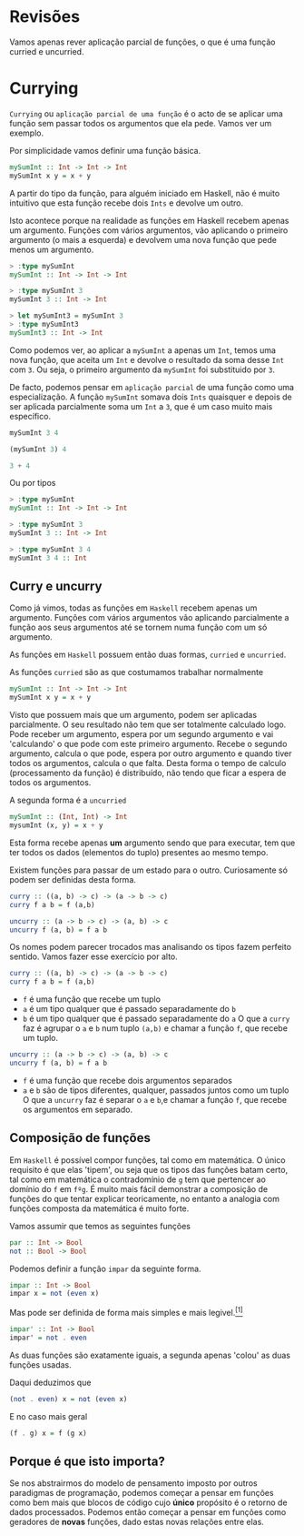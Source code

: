 # Revisões

Vamos apenas rever aplicação parcial de funções, o que é uma função curried e uncurried.

# Currying

`Currying` ou `aplicação parcial de uma função` é o acto de se aplicar uma função sem passar todos os argumentos que ela pede.
Vamos ver um exemplo.

Por simplicidade vamos definir uma função básica.
```haskell
mySumInt :: Int -> Int -> Int
mySumInt x y = x + y
```
A partir do tipo da função, para alguém iniciado em Haskell, não é muito intuitivo que esta função recebe dois `Ints` e devolve um outro.

Isto acontece porque na realidade as funções em Haskell recebem apenas um argumento.
Funções com vários argumentos, vão aplicando o primeiro argumento (o mais a esquerda) e devolvem uma nova função que pede menos um argumento.
```haskell
> :type mySumInt
mySumInt :: Int -> Int -> Int

> :type mySumInt 3
mySumInt 3 :: Int -> Int

> let mySumInt3 = mySumInt 3
> :type mySumInt3
mySumInt3 :: Int -> Int
```
Como podemos ver, ao aplicar a `mySumInt` a apenas um `Int`, temos uma nova função, que aceita um `Int` e devolve o resultado da soma desse `Int` com `3`.
Ou seja, o primeiro argumento da `mySumInt` foi substituido por `3`.

De facto, podemos pensar em `aplicação parcial` de uma função como uma especialização. A função `mySumInt` somava dois `Ints` quaisquer e depois de ser aplicada parcialmente soma um `Int` a `3`, que é um caso muito mais específico.

```haskell
mySumInt 3 4

(mySumInt 3) 4

3 + 4
```
Ou por tipos
```haskell
> :type mySumInt
mySumInt :: Int -> Int -> Int

> :type mySumInt 3
mySumInt 3 :: Int -> Int

> :type mySumInt 3 4
mySumInt 3 4 :: Int
```

## Curry e uncurry

Como já vimos, todas as funções em `Haskell` recebem apenas um argumento.
Funções com vários argumentos vão aplicando parcialmente a função aos seus argumentos até se tornem numa função com um só argumento.

As funções em `Haskell` possuem então duas formas, `curried` e `uncurried`.

As funções `curried` são as que costumamos trabalhar normalmente
```haskell
mySumInt :: Int -> Int -> Int
mySumInt x y = x + y
```
Visto que possuem mais que um argumento, podem ser aplicadas parcialmente. 
O seu resultado não tem que ser totalmente calculado logo.
Pode receber um argumento, espera por um segundo argumento e vai 'calculando' o que pode com este primeiro argumento. Recebe o segundo argumento, calcula o que pode, espera por outro argumento e quando tiver todos os argumentos, calcula o que falta. Desta forma o tempo de calculo (processamento da função) é distribuído, não tendo que ficar a espera de todos os argumentos.


A segunda forma é a `uncurried`
```haskell
mySumInt :: (Int, Int) -> Int
mysumInt (x, y) = x + y
```
Esta forma recebe apenas **um** argumento sendo que para executar, tem que ter todos os dados (elementos do tuplo) presentes ao mesmo tempo.


Existem funções para passar de um estado para o outro.
Curiosamente só podem ser definidas desta forma.
```haskell
curry :: ((a, b) -> c) -> (a -> b -> c)
curry f a b = f (a,b)

uncurry :: (a -> b -> c) -> (a, b) -> c
uncurry f (a, b) = f a b
```
Os nomes podem parecer trocados mas analisando os tipos fazem perfeito sentido. Vamos fazer esse exercício por alto.

```haskell
curry :: ((a, b) -> c) -> (a -> b -> c)
curry f a b = f (a,b)
```
  * `f` é uma função que recebe um tuplo
  * `a` é um tipo qualquer que é passado separadamente do `b`
  * `b` é um tipo qualquer que é passado separadamente do `a`
O que a `curry` faz é agrupar o `a` e `b` num tuplo `(a,b)` e chamar a função `f`, que recebe um tuplo.


```haskell
uncurry :: (a -> b -> c) -> (a, b) -> c
uncurry f (a, b) = f a b
```
  * `f` é uma função que recebe dois argumentos separados
  * `a` e `b` são de tipos diferentes, qualquer, passados juntos como um tuplo
O que a `uncurry` faz é separar o `a` e `b`,e chamar a função `f`, que recebe os argumentos em separado.

## Composição de funções

Em `Haskell` é possível compor funções, tal como em matemática.
O único requisito é que elas 'tipem', ou seja que os tipos das funções batam certo, tal como em matemática o contradomínio de `g` tem que pertencer ao domínio do `f` em `fºg`.
É muito mais fácil demonstrar a composição de funções do que tentar explicar teoricamente, no entanto a analogia com funções composta da matemática é muito forte.

Vamos assumir que temos as seguintes funções
```haskell
par :: Int -> Bool
not :: Bool -> Bool
```

Podemos definir a função `impar` da seguinte forma.
```haskell
impar :: Int -> Bool
impar x = not (even x)
```
Mas pode ser definida de forma mais simples e mais legivel.[<sup>\[1\]</sup>][extra]
```haskell
impar' :: Int -> Bool
impar' = not . even
```
As duas funções são exatamente iguais, a segunda apenas 'colou' as duas funções usadas.

Daqui deduzimos que
```haskell
(not . even) x = not (even x)
```
E no caso mais geral
```haskell
(f . g) x = f (g x)
```

## Porque é que isto importa?

Se nos abstrairmos do modelo de pensamento imposto por outros paradigmas de programação, podemos começar a pensar em funções como bem mais que blocos de código cujo **único** propósito é o retorno de dados processados.
Podemos então começar a pensar em funções como geradores de **novas** funções, dado estas novas relações entre elas.


[extra]: https://stackoverflow.com/questions/3030675/haskell-function-composition-and-function-application-idioms-correct-us
